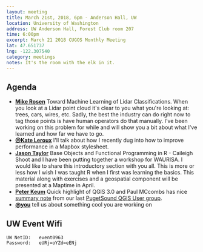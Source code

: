 ```yaml
---
layout: meeting
title: March 21st, 2018, 6pm - Anderson Hall, UW
location: University of Washington
address: UW Anderson Hall, Forest Club room 207
time: 6:00pm
excerpt: March 21 2018 CUGOS Monthly Meeting
lat: 47.651737
lng: -122.307540
category: meetings
notes: It's the room with the elk in it.
---
```



## Agenda
- **[Mike Rosen](https://github.com/mrosen)** Toward Machine Learning of Lidar Classifications.  When you look at a Lidar point cloud it's clear to you what you're looking at:  trees, cars, wires, etc. Sadly, the best the industry can do right now to tag those points is have human operators
do that manually.  I've been working on this problem for while and will show you a bit about what I've learned and how far we have to go.
- **[@Kate Leroux](https://github.com/kateler)** I'll talk about how I recently dug into how to improve performance in a Mapbox stylesheet.
- **[Jason Taylor](https://github.com/jmt2080ad)** Base Objects and Functional Programming in R - Caileigh Shoot and I have been putting together a workshop for WAURISA. I would like to share this introductory section with you all. This is more or less how I wish I was taught R when I first was learning the basics. This material along with exercises and a geospatial component will be presented at a Maptime in April.
- **[Peter Keum](https://github.com/keum)** Quick highlight of QGIS 3.0 and Paul MCcombs has nice [summary note](http://psqgis.org/blog/2018/03/19/Mar-Minutes) from our last [PugetSound QGIS User group](http://psqgis.org/).
- **[@you](http://cugos.org/people/)** tell us about something cool you are working on



## UW Event Wifi

```
UW NetID:   event0963
Password:   eURj=oYZd=eENj
```
